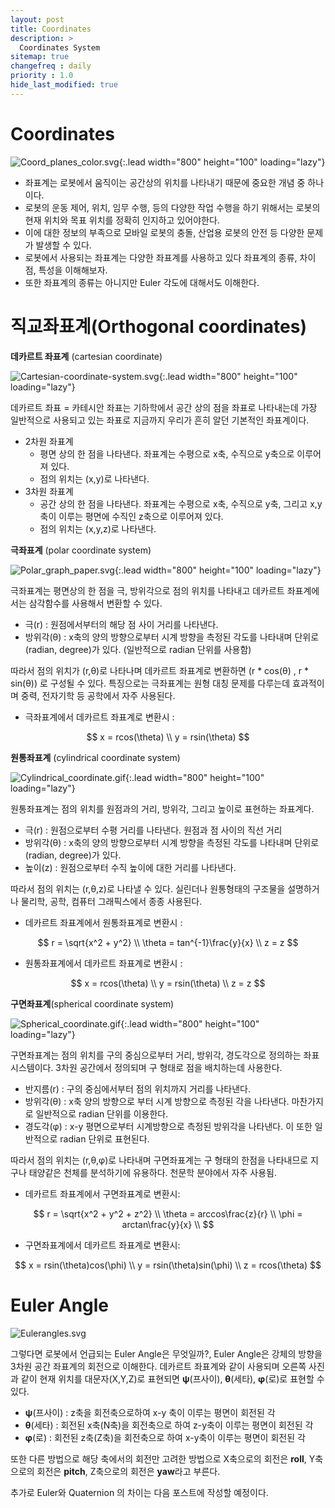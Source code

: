 ```yaml
---
layout: post
title: Coordinates
description: >
  Coordinates System
sitemap: true
changefreq : daily
priority : 1.0
hide_last_modified: true
---
```



# Coordinates

![Coord_planes_color.svg](https://raw.githubusercontent.com/eeoon/eeoon.github.io/main/mathematics/images/coordinates/image1.svg){:.lead width="800" height="100" loading="lazy"}

- 좌표계는 로봇에서 움직이는 공간상의 위치를 나타내기 때문에 중요한 개념 중 하나이다.
- 로봇의 운동 제어, 위치, 임무 수행, 등의 다양한 작업 수행을 하기 위해서는 로봇의 현재 위치와 목표 위치를 정확히 인지하고 있어야한다.
- 이에 대한 정보의 부족으로 모바일 로봇의 충돌, 산업용 로봇의 안전 등 다양한 문제가 발생할 수 있다.
- 로봇에서 사용되는 좌표계는 다양한 좌표계를 사용하고 있다 좌표계의 종류, 차이점, 특성을 이해해보자.
- 또한 좌표계의 종류는 아니지만 Euler 각도에 대해서도 이해한다.

# 직교좌표계(Orthogonal coordinates)

**데카르트 좌표계** (cartesian coordinate)

![Cartesian-coordinate-system.svg](https://raw.githubusercontent.com/eeoon/eeoon.github.io/main/mathematics/images/coordinates/image2.svg){:.lead width="800" height="100" loading="lazy"}

데카르트 좌표 = 카테시안 좌표는 기하학에서 공간 상의 점을 좌표로 나타내는데 가장 일반적으로 사용되고 있는 좌표로 지금까지 우리가 흔히 알던 기본적인 좌표계이다.

- 2차원 좌표계
    - 평면 상의 한 점을 나타낸다. 좌표계는 수평으로 x축, 수직으로 y축으로 이루어져 있다.
    - 점의 위치는 (x,y)로 나타낸다.
- 3차원 좌표계
    - 공간 상의 한 점을 나타낸다. 좌표계는 수평으로 x축, 수직으로 y축, 그리고 x,y 축이 이루는 평면에 수직인 z축으로 이루어져 있다.
    - 점의 위치는 (x,y,z)로 나타낸다.

**극좌표계** (polar coordinate system)

![Polar_graph_paper.svg](https://raw.githubusercontent.com/eeoon/eeoon.github.io/main/mathematics/images/coordinates/image3.svg){:.lead width="800" height="100" loading="lazy"}

극좌표계는 평면상의 한 점을 극, 방위각으로 점의 위치를 나타내고 데카르트 좌표계에서는 삼각함수를 사용해서 변환할 수 있다.

- 극(r) : 원점에서부터의 해당 점 사이 거리를 나타낸다.
- 방위각(θ) : x축의 양의 방향으로부터 시계 방향을 측정된 각도를 나타내며 단위로 (radian, degree)가 있다. (일반적으로 radian 단위를 사용함)

따라서 점의 위치가 (r,θ)로 나타나며 데카르트 좌표계로 변환하면 (r * cos(θ) , r * sin(θ)) 로 구성될 수 있다. 특징으로는 극좌표계는 원형 대칭 문제를 다루는데 효과적이며 중력, 전자기학 등 공학에서 자주 사용된다.

- 극좌표계에서 데카르트 좌표계로 변환시 :

$$
x = rcos(\theta) \\
y = rsin(\theta)
$$

**원통좌표계** (cylindrical coordinate system)

![Cylindrical_coordinate.gif](https://raw.githubusercontent.com/eeoon/eeoon.github.io/main/mathematics/images/coordinates/image4.gif){:.lead width="800" height="100" loading="lazy"}

원통좌표계는 점의 위치를 원점과의 거리, 방위각, 그리고 높이로 표현하는 좌표계다.

- 극(r) : 원점으로부터 수평 거리를 나타낸다. 원점과 점 사이의 직선 거리
- 방위각(θ) : x축의 양의 방향으로부터 시계 방향을 측정된 각도를 나타내며 단위로 (radian, degree)가 있다.
- 높이(z) : 원점으로부터 수직 높이에 대한 거리를 나타낸다.

따라서 점의 위치는 (r,θ,z)로 나타낼 수 있다. 실린더나 원통형태의 구조물을 설명하거나 물리학, 공학, 컴퓨터 그래픽스에서 종종 사용된다.

- 데카르트 좌표계에서 원통좌표계로 변환시 :

$$
r = \sqrt{x^2 + y^2} \\
\theta = tan^{-1}\frac{y}{x} \\
z = z
$$

- 원통좌표계에서 데카르트 좌표계로 변환시 :

$$
x = rcos(\theta) \\
y = rsin(\theta) \\
z = z
$$

**구면좌표계**(spherical coordinate system)

![Spherical_coordinate.gif](https://raw.githubusercontent.com/eeoon/eeoon.github.io/main/mathematics/images/coordinates/image5.gif){:.lead width="800" height="100" loading="lazy"}

구면좌표계는 점의 위치를 구의 중심으로부터 거리, 방위각, 경도각으로 정의하는 좌표시스템이다. 3차원 공간에서 정의되며 구 형태로 점을 배치하는데 사용한다.

- 반지름(r) : 구의 중심에서부터 점의 위치까지 거리를 나타낸다.
- 방위각(θ) : x축 양의 방향으로 부터 시계 방향으로 측정된 각을 나타낸다. 마찬가지로 일반적으로 radian 단위를 이용한다.
- 경도각(φ) : x-y 평면으로부터 시계방향으로 측정된 방위각을 나타낸다. 이 또한 일반적으로 radian 단위로 표현된다.

따라서 점의 위치는 (r,θ,φ)로 나타내며 구면좌표계는 구 형태의 한점을 나타내므로 지구나 태양같은 천체를 분석하기에 유용하다. 천문학 분야에서 자주 사용됨.

- 데카르트 좌표계에서 구면좌표계로 변환시:

$$
r = \sqrt{x^2 + y^2 + z^2} \\
\theta = arccos\frac{z}{r} \\
\phi = arctan\frac{y}{x} \\
$$

- 구면좌표계에서 데카르트 좌표계로 변환시:

$$
x = rsin(\theta)cos(\phi) \\
y = rsin(\theta)sin(\phi) \\
z = rcos(\theta)
$$

# Euler Angle

<!--
![3_dimesion_coordinates](https://raw.githubusercontent.com/eeoon/eeoon.github.io/main/mathematics/images/coordinates/image6.png){:.lead width="800" height="100" loading="lazy"}|
-->
![Eulerangles.svg](https://raw.githubusercontent.com/eeoon/eeoon.github.io/main/mathematics/images/coordinates/image7.svg)


그렇다면 로봇에서 언급되는 Euler Angle은 무엇일까?, Euler Angle은 강체의 방향을 3차원 공간 좌표계의 회전으로 이해한다. 데카르트 좌표계와 같이 사용되며 오른쪽 사진과 같이 현재 위치를 대문자(X,Y,Z)로 표현되면  **ψ**(프사이), **θ**(세타), **φ**(로)로 표현할 수 있다.

- **ψ**(프사이) : z축을 회전축으로하여 x-y 축이 이루는 평면이 회전된 각
- **θ**(세타) : 회전된 x축(N축)을 회전축으로 하여  z-y축이 이루는 평면이 회전된 각
- **φ**(로) : 회전된 z축(Z축)을 회전축으로 하여 x-y축이 이루는 평면이 회전된 각

또한 다른 방법으로 해당 축에서의 회전만 고려한 방법으로  X축으로의 회전은 **roll**, Y축으로의 회전은 **pitch**, Z축으로의 회전은 **yaw**라고 부른다. 

추가로 Euler와  Quaternion 의 차이는 다음 포스트에 작성할 예정이다.
